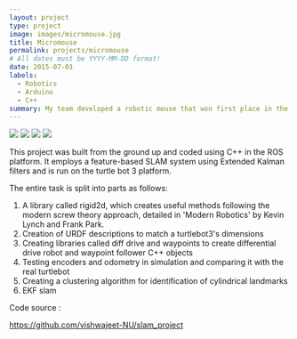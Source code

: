 ```yaml
---
layout: project
type: project
image: images/micromouse.jpg
title: Micromouse
permalink: projects/micromouse
# All dates must be YYYY-MM-DD format!
date: 2015-07-01
labels:
  - Robotics
  - Arduino
  - C++
summary: My team developed a robotic mouse that won first place in the 2015 UH Micromouse competition.
---
```


<div class="ui small rounded images">
  <img class="ui image" src="../images/micromouse-robot.png">
  <img class="ui image" src="../images/micromouse-robot-2.jpg">
  <img class="ui image" src="../images/micromouse.jpg">
  <img class="ui image" src="../images/micromouse-circuit.png">
</div>

This project was built from the ground up and coded using C++ in the ROS platform. It employs a feature-based SLAM system using Extended Kalman filters and is run on the turtle bot 3 platform.

The entire task is split into parts as follows:
1) A library called rigid2d, which creates useful methods following the modern screw theory approach, detailed in 'Modern Robotics' by Kevin Lynch and Frank Park.
2) Creation of URDF descriptions to match a turtlebot3's dimensions
3) Creating libraries called diff drive and waypoints to create differential drive robot  and waypoint follower C++ objects
4) Testing encoders and odometry in simulation and comparing it with the real turtlebot
5) Creating a clustering algorithm for identification of cylindrical landmarks
6)  EKF slam

Code source :

https://github.com/vishwajeet-NU/slam_project


